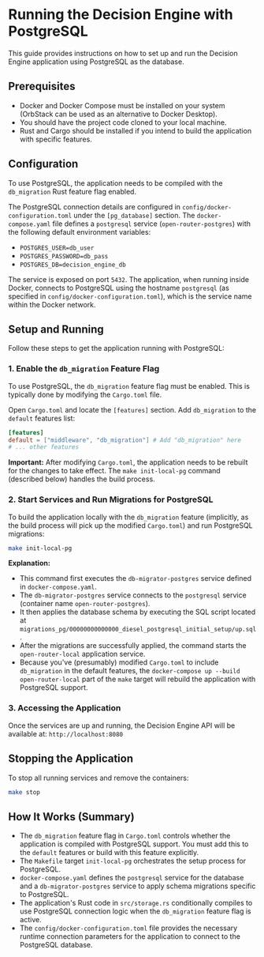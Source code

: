 # Running the Decision Engine with PostgreSQL

This guide provides instructions on how to set up and run the Decision Engine application using PostgreSQL as the database.

## Prerequisites

*   Docker and Docker Compose must be installed on your system (OrbStack can be used as an alternative to Docker Desktop).
*   You should have the project code cloned to your local machine.
*   Rust and Cargo should be installed if you intend to build the application with specific features.

## Configuration

To use PostgreSQL, the application needs to be compiled with the `db_migration` Rust feature flag enabled.

The PostgreSQL connection details are configured in `config/docker-configuration.toml` under the `[pg_database]` section. The `docker-compose.yaml` file defines a `postgresql` service (`open-router-postgres`) with the following default environment variables:
*   `POSTGRES_USER=db_user`
*   `POSTGRES_PASSWORD=db_pass`
*   `POSTGRES_DB=decision_engine_db`

The service is exposed on port `5432`. The application, when running inside Docker, connects to PostgreSQL using the hostname `postgresql` (as specified in `config/docker-configuration.toml`), which is the service name within the Docker network.

## Setup and Running

Follow these steps to get the application running with PostgreSQL:

### 1. Enable the `db_migration` Feature Flag

To use PostgreSQL, the `db_migration` feature flag must be enabled. This is typically done by modifying the `Cargo.toml` file.

Open `Cargo.toml` and locate the `[features]` section. Add `db_migration` to the `default` features list:

```toml
[features]
default = ["middleware", "db_migration"] # Add "db_migration" here
# ... other features
```

**Important:** After modifying `Cargo.toml`, the application needs to be rebuilt for the changes to take effect. The `make init-local-pg` command (described below) handles the build process.

### 2. Start Services and Run Migrations for PostgreSQL

To build the application locally with the `db_migration` feature (implicitly, as the build process will pick up the modified `Cargo.toml`) and run PostgreSQL migrations:
```bash
make init-local-pg
```

**Explanation:**
*   This command first executes the `db-migrator-postgres` service defined in `docker-compose.yaml`.
*   The `db-migrator-postgres` service connects to the `postgresql` service (container name `open-router-postgres`).
*   It then applies the database schema by executing the SQL script located at `migrations_pg/00000000000000_diesel_postgresql_initial_setup/up.sql`.
*   After the migrations are successfully applied, the command starts the `open-router-local` application service.
*   Because you've (presumably) modified `Cargo.toml` to include `db_migration` in the default features, the `docker-compose up --build open-router-local` part of the `make` target will rebuild the application with PostgreSQL support.

### 3. Accessing the Application

Once the services are up and running, the Decision Engine API will be available at:
`http://localhost:8080`

## Stopping the Application

To stop all running services and remove the containers:
```bash
make stop
```

## How It Works (Summary)

*   The `db_migration` feature flag in `Cargo.toml` controls whether the application is compiled with PostgreSQL support. You must add this to the `default` features or build with this feature explicitly.
*   The `Makefile` target `init-local-pg` orchestrates the setup process for PostgreSQL.
*   `docker-compose.yaml` defines the `postgresql` service for the database and a `db-migrator-postgres` service to apply schema migrations specific to PostgreSQL.
*   The application's Rust code in `src/storage.rs` conditionally compiles to use PostgreSQL connection logic when the `db_migration` feature flag is active.
*   The `config/docker-configuration.toml` file provides the necessary runtime connection parameters for the application to connect to the PostgreSQL database.
